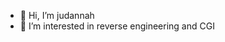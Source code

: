 - 👋 Hi, I’m judannah
- 👀 I’m interested in reverse engineering and CGI


<!---
judannah/judannah is a ✨ special ✨ repository because its `README.md` (this file) appears on your GitHub profile.
You can click the Preview link to take a look at your changes.
--->
